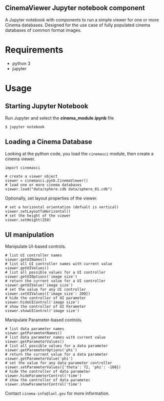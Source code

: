 ## CinemaViewer Jupyter notebook component

A Jupyter notebook with components to run a simple viewer for one or more Cinema databases.  Designed for the use case of fully populated cinema databases of common format images. 

# Requirements

- python 3
- jupyter

# Usage

## Starting Jupyter Notebook

Run Jupyter and select the **cinema_module.ipynb** file

```
$ jupyter notebook
```

## Loading a Cinema Database

Looking at the python code, you load the `cinemasci` module, then create a cinema viewer.

```
import cinemasci

# create a viewer object
viewer = cinemasci.pynb.CinemaViewer()
# load one or more cinema databases
viewer.load("data/sphere.cdb data/sphere_01.cdb")
```

Optionally, set layout properties of the viewer.

```
# set a horizontal orientation (defualt is vertical)
viewer.setLayoutToHorizontal()
# set the height of the viewer
viewer.setHeight(250)
```

## UI manipulation

Manipulate UI-based controls.

```
# list UI controller names
viewer.getUINames()
# list all UI controller names with current value
viewer.getUIValues()
# list all possible values for a UI controller
viewer.getUIOptions('image size')
# return the current value for a UI controller
viewer.getUIValue('image size')
# set the value for any UI controller
viewer.setUIValues({'image size': 200})
# hide the controller of UI parameter 
viewer.hideUIControl('image size')
# show the controller of UI Parameter 
viewer.showUIControl('image size')
```

Manipulate Parameter-based controls.

```
# list data parameter names
viewer.getParameterNames()
# list data parameter names with current value
viewer.getParameterValues()
# list all possible values for a data parameter
viewer.getParameterOptions('phi')
# return the current value for a data parameter
viewer.getParameterValue('phi')
# set the value for any data parameter controller
viewer.setParameterValues({'theta': 72, 'phi': -108})
# hide the controller of data parameter
viewer.hideParameterControl('time')
# show the controller of data parameter
viewer.showParameterControl('time')
```


Contact `cinema-info@lanl.gov` for more information.
